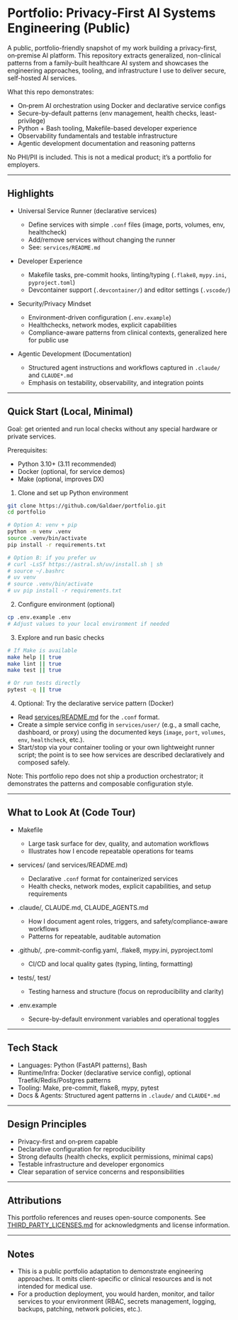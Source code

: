 # Portfolio: Privacy‑First AI Systems Engineering (Public)

A public, portfolio-friendly snapshot of my work building a privacy-first, on‑premise AI platform. This repository extracts generalized, non-clinical patterns from a family-built healthcare AI system and showcases the engineering approaches, tooling, and infrastructure I use to deliver secure, self-hosted AI services.

What this repo demonstrates:
- On‑prem AI orchestration using Docker and declarative service configs
- Secure-by-default patterns (env management, health checks, least-privilege)
- Python + Bash tooling, Makefile-based developer experience
- Observability fundamentals and testable infrastructure
- Agentic development documentation and reasoning patterns

No PHI/PII is included. This is not a medical product; it’s a portfolio for employers.

---

## Highlights

- Universal Service Runner (declarative services)
  - Define services with simple `.conf` files (image, ports, volumes, env, healthcheck)
  - Add/remove services without changing the runner
  - See: `services/README.md`

- Developer Experience
  - Makefile tasks, pre-commit hooks, linting/typing (`.flake8`, `mypy.ini`, `pyproject.toml`)
  - Devcontainer support (`.devcontainer/`) and editor settings (`.vscode/`)

- Security/Privacy Mindset
  - Environment-driven configuration (`.env.example`)
  - Healthchecks, network modes, explicit capabilities
  - Compliance-aware patterns from clinical contexts, generalized here for public use

- Agentic Development (Documentation)
  - Structured agent instructions and workflows captured in `.claude/` and `CLAUDE*.md`
  - Emphasis on testability, observability, and integration points

---

## Quick Start (Local, Minimal)

Goal: get oriented and run local checks without any special hardware or private services.

Prerequisites:
- Python 3.10+ (3.11 recommended)
- Docker (optional, for service demos)
- Make (optional, improves DX)

1) Clone and set up Python environment
```bash
git clone https://github.com/Galdaer/portfolio.git
cd portfolio

# Option A: venv + pip
python -m venv .venv
source .venv/bin/activate
pip install -r requirements.txt

# Option B: if you prefer uv
# curl -LsSf https://astral.sh/uv/install.sh | sh
# source ~/.bashrc
# uv venv
# source .venv/bin/activate
# uv pip install -r requirements.txt
```

2) Configure environment (optional)
```bash
cp .env.example .env
# Adjust values to your local environment if needed
```

3) Explore and run basic checks
```bash
# If Make is available
make help || true
make lint || true
make test || true

# Or run tests directly
pytest -q || true
```

4) Optional: Try the declarative service pattern (Docker)
- Read [services/README.md](services/README.md) for the `.conf` format.
- Create a simple service config in `services/user/` (e.g., a small cache, dashboard, or proxy) using the documented keys (`image`, `port`, `volumes`, `env`, `healthcheck`, etc.).
- Start/stop via your container tooling or your own lightweight runner script; the point is to see how services are described declaratively and composed safely.

Note: This portfolio repo does not ship a production orchestrator; it demonstrates the patterns and composable configuration style.

---

## What to Look At (Code Tour)

- Makefile
  - Large task surface for dev, quality, and automation workflows
  - Illustrates how I encode repeatable operations for teams

- services/ (and services/README.md)
  - Declarative `.conf` format for containerized services
  - Health checks, network modes, explicit capabilities, and setup requirements

- .claude/, CLAUDE.md, CLAUDE_AGENTS.md
  - How I document agent roles, triggers, and safety/compliance-aware workflows
  - Patterns for repeatable, auditable automation

- .github/, .pre-commit-config.yaml, .flake8, mypy.ini, pyproject.toml
  - CI/CD and local quality gates (typing, linting, formatting)

- tests/, test/
  - Testing harness and structure (focus on reproducibility and clarity)

- .env.example
  - Secure-by-default environment variables and operational toggles

---

## Tech Stack

- Languages: Python (FastAPI patterns), Bash
- Runtime/Infra: Docker (declarative service config), optional Traefik/Redis/Postgres patterns
- Tooling: Make, pre-commit, flake8, mypy, pytest
- Docs & Agents: Structured agent patterns in `.claude/` and `CLAUDE*.md`

---

## Design Principles

- Privacy-first and on‑prem capable
- Declarative configuration for reproducibility
- Strong defaults (health checks, explicit permissions, minimal caps)
- Testable infrastructure and developer ergonomics
- Clear separation of service concerns and responsibilities

---

## Attributions

This portfolio references and reuses open-source components. See [THIRD_PARTY_LICENSES.md](THIRD_PARTY_LICENSES.md) for acknowledgments and license information.

---

## Notes

- This is a public portfolio adaptation to demonstrate engineering approaches. It omits client-specific or clinical resources and is not intended for medical use.
- For a production deployment, you would harden, monitor, and tailor services to your environment (RBAC, secrets management, logging, backups, patching, network policies, etc.).
